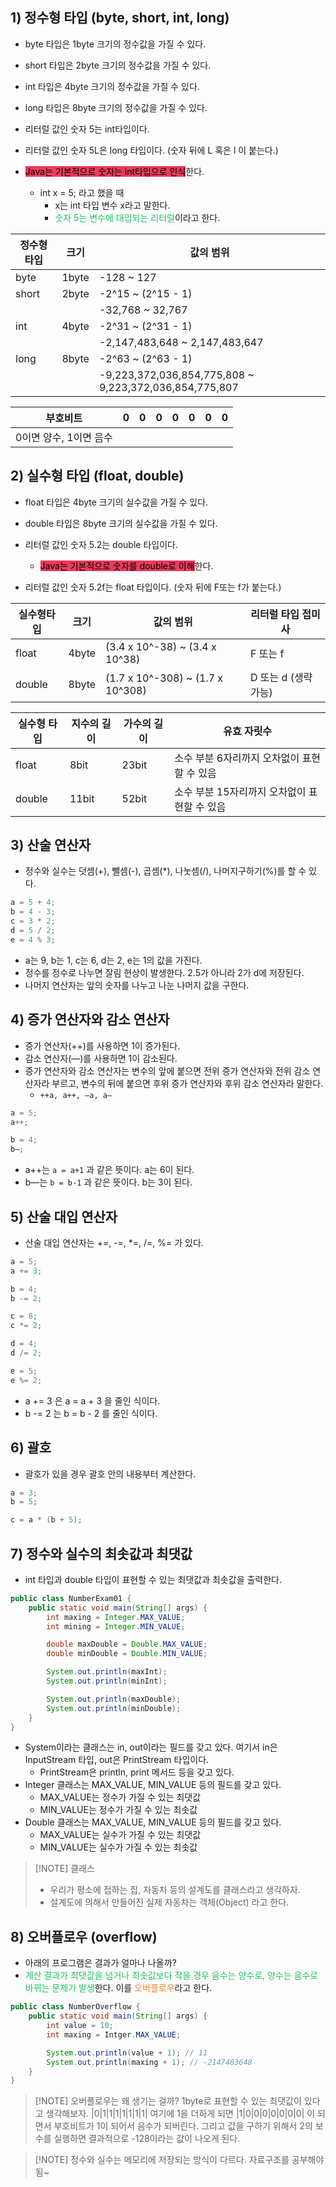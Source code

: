 ## 1) 정수형 타입 (byte, short, int, long)
- byte 타입은 1byte 크기의 정수값을 가질 수 있다.
- short 타입은 2byte 크기의 정수값을 가질 수 있다.
- int 타입은 4byte 크기의 정수값을 가질 수 있다.
- long 타입은 8byte 크기의 정수값을 가질 수 있다.

- 리터럴 값인 숫자 5는 int타입이다.
- 리터럴 값인 숫자 5L은 long 타입이다. (숫자 뒤에 L 혹은 l 이 붙는다.)

- <mark style='background:#eb3b5a'>Java는 기본적으로 숫자는 int타입으로 인식</mark>한다.
	- int x = 5; 라고 했을 때
		- x는 int 타입 변수 x라고 말한다.
		- <span style='color:#20bf6b'>숫자 5는 변수에 대입되는 리터럴</span>이라고 한다.

| 정수형 타입 | 크기  | 값의 범위                      |
| ----------- | ----- | ------------------------------ |
| byte        | 1byte | -128 ~ 127                     |
| short       | 2byte | -2^15 ~ (2^15 - 1)             |
|             |       | -32,768 ~ 32,767               |
| int         | 4byte | -2^31 ~ (2^31 - 1)             |
|             |       | -2,147,483,648 ~ 2,147,483,647 |
| long        | 8byte | -2^63 ~ (2^63 - 1)             |
|             |       |   -9,223,372,036,854,775,808 ~ 9,223,372,036,854,775,807                             |

| 부호비트               | 0   | 0   | 0   | 0   | 0   | 0   | 0    |
| ---------------------- | --- | --- | --- | --- | --- | --- | --- |
| 0이면 양수, 1이면 음수 |     |     |     |     |     |     |     |

## 2) 실수형 타입 (float, double)
- float 타입은 4byte 크기의 실수값을 가질 수 있다.
- double 타입은 8byte 크기의 실수값을 가질 수 있다.

- 리터럴 값인 숫자 5.2는 double 타입이다.
	- <mark style='background:#eb3b5a'>Java는 기본적으로 숫자를 double로 이해</mark>한다.
- 리터럴 값인 숫자 5.2f는 float 타입이다. (숫자 뒤에 F또는 f가 붙는다.)

| 실수형타입 | 크기  | 값의 범위                        | 리터럴 타입 접미사 |
| ---------- | ----- | -------------------------------- | ------------------ |
| float      | 4byte | (3.4 x 10^-38) ~ (3.4 x 10^38)   | F 또는 f           |
| double     | 8byte | (1.7 x 10^-308) ~ (1.7 x 10^308) | D 또는 d (생략 가능)                   |

| 실수형 타입 | 지수의 길이 | 가수의 길이 | 유효 자릿수                                 |
| ----------- | ----------- | ----------- | ------------------------------------------- |
| float       | 8bit        | 23bit       | 소수 부분 6자리까지 오차없이 표현할 수 있음 |
| double      | 11bit       | 52bit       | 소수 부분 15자리까지 오차없이 표현할 수 있음                                            |

## 3) 산술 연산자
- 정수와 실수는 덧셈(+), 뺄셈(-), 곱셈(\*), 나눗셈(/), 나머지구하기(%)를 할 수 있다.
```Java
a = 5 + 4;
b = 4 - 3;
c = 3 * 2;
d = 5 / 2;
e = 4 % 3;
```
- a는 9, b는 1, c는 6, d는 2, e는 1의 값을 가진다.
- 정수를 정수로 나누면 잘림 현상이 발생한다. 2.5가 아니라 2가 d에 저장된다.
- 나머지 연산자는 앞의 숫자를 나누고 나눈 나머지 값을 구한다.

## 4) 증가 연산자와 감소 연산자
- 증가 연산자(++)를 사용하면 1이 증가된다.
- 감소 연산자(—)를 사용하면 1이 감소된다.
- 증가 연산자와 감소 연산자는 변수의 앞에 붙으면 전위 증가 연산자와 전위 감소 연산자라 부르고, 변수의 뒤에 붙으면 후위 증가 연산자와 후위 감소 연산자라 말한다.
	- `++a, a++, —a, a—`
```Java
a = 5;
a++;

b = 4;
b—;
```
- a++는 `a = a+1` 과 같은 뜻이다. a는 6이 된다.
- b—는 `b = b-1` 과 같은 뜻이다. b는 3이 된다.

## 5) 산술 대입 연산자
- 산술 대입 연산자는 +=, -=, \*=, /=, %= 가 있다.
```Java
a = 5;
a += 3;

b = 4;
b -= 2;

c = 8;
c *= 2;

d = 4;
d /= 2;

e = 5;
e %= 2;
```
- a += 3 은 a = a + 3 을 줄인 식이다.
- b -= 2 는 b = b - 2 를 줄인 식이다.

## 6) 괄호
- 괄호가 있을 경우 괄호 안의 내용부터 계산한다.
```Java
a = 3;
b = 5;

c = a * (b + 5);
```

## 7) 정수와 실수의 최솟값과 최댓값
- int 타입과 double 타입이 표현할 수 있는 최댓값과 최솟값을 출력한다.
```Java
public class NumberExam01 {
	public static void main(String[] args) {
		int maxing = Integer.MAX_VALUE;
		int mining = Integer.MIN_VALUE;

		double maxDouble = Double.MAX_VALUE;
		double minDouble = Double.MIN_VALUE;

		System.out.println(maxInt);
		System.out.println(minInt);

		System.out.println(maxDouble);
		System.out.println(minDouble);
	}
}
```
- System이라는 클래스는 in, out이라는 필드를 갖고 있다. 여기서 in은 InputStream 타입, out은 PrintStream 타입이다.
	- PrintStream은 println, print 메서드 등을 갖고 있다.
- Integer 클래스는 MAX_VALUE, MIN_VALUE 등의 필드를 갖고 있다.
	- MAX_VALUE는 정수가 가질 수 있는 최댓값
	- MIN_VALUE는 정수가 가질 수 있는 최솟값
- Double 클래스는 MAX_VALUE, MIN_VALUE 등의 필드를 갖고 있다.
	- MAX_VALUE는 실수가 가질 수 있는 최댓값
	- MIN_VALUE는 실수가 가질 수 있는 최솟값


> [!NOTE] 클래스
> - 우리가 평소에 접하는 집, 자동차 등의 설계도를 클래스라고 생각하자.
> - 설계도에 의해서 만들어진 실제 자동차는 객체(Object) 라고 한다.

## 8) 오버플로우 (overflow)
- 아래의 프로그램은 결과가 얼마나 나올까?
- <span style='color:#20bf6b'>계산 결과가 최댓값을 넘거나 최솟값보다 작을 경우 음수는 양수로, 양수는 음수로 바뀌는 문제가 발생</span>한다. 이를 <span style='color:#fa8231'>오버플로우</span>라고 한다.
```Java
public class NumberOverflow {
	public static void main(String[] args) {
		int value = 10;
		int maxing = Intger.MAX_VALUE;

		System.out.println(value + 1); // 11
		System.out.println(maxing + 1); // -2147483648
	}
}
```


> [!NOTE] 오버플로우는 왜 생기는 걸까?
> 1byte로 표현할 수 있는 최댓값이 있다고 생각해보자.
> |0|1|1|1|1|1|1|1|
> 여기에 1을 더하게 되면 |1|0|0|0|0|0|0|0| 이 되면서 부호비트가 1이 되어서 음수가 되버린다.
> 그리고 값을 구하기 위해서 2의 보수를 실행하면 결과적으로 -128이라는 값이 나오게 된다.

> [!NOTE] 정수와 실수는 메모리에 저장되는 방식이 다르다.
> 자료구조를 공부해야됨~
